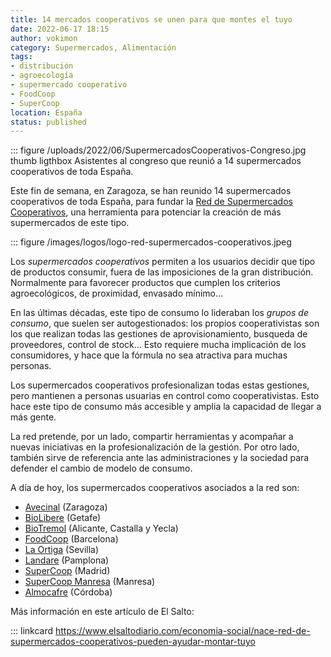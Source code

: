 ```yaml
---
title: 14 mercados cooperativos se unen para que montes el tuyo
date: 2022-06-17 18:15
author: vokimon
category: Supermercados, Alimentación
tags:
- distribución
- agroecología
- supermercado cooperativo
- FoodCoop
- SuperCoop
location: España
status: published
---
```


::: figure /uploads/2022/06/SupermercadosCooperativos-Congreso.jpg thumb ligthbox
	Asistentes al congreso que reunió a 14 supermercados
	cooperativos de toda España.

<!-- PELICAN_BEGIN_SUMMARY -->
Este fin de semana, en Zaragoza, se han reunido
14 supermercados cooperativos de toda España,
para fundar la 
[Red de Supermercados Cooperativos](https://supermercadoscooperativos.com),
una herramienta para potenciar la creación
de más supermercados de este tipo.
<!-- PELICAN_END_SUMMARY -->

::: figure /images/logos/logo-red-supermercados-cooperativos.jpeg

Los _supermercados cooperativos_ permiten a los usuarios
decidir que tipo de productos consumir, fuera
de las imposiciones de la gran distribución.
Normalmente para favorecer productos que cumplen los criterios agroecológicos, de proximidad, envasado mínimo...

En las últimas décadas, este tipo de consumo lo lideraban los _grupos de consumo_,
que suelen ser autogestionados:
los propios cooperativistas son los que
realizan todas las gestiones de aprovisionamiento,
busqueda de proveedores, control de stock...
Esto requiere mucha implicación de los consumidores,
y hace que la fórmula no sea atractiva para muchas personas.

Los supermercados cooperativos profesionalizan todas estas gestiones,
pero mantienen a personas usuarias en control como cooperativistas.
Esto hace este tipo de consumo más accesible y
amplia la capacidad de llegar a más gente.

La red pretende, por un lado, compartir herramientas
y acompañar a nuevas iniciativas en la profesionalización de la gestión.
Por otro lado, también sirve de referencia ante las administraciones
y la sociedad para defender el cambio de modelo de consumo.

A día de hoy, los supermercados
cooperativos asociados a la red son:

- [Avecinal](http://www.avecinal.org/) (Zaragoza)
- [BioLibere](http://www.biolibere.es/) (Getafe)
- [BioTremol](http://www.biotremol.com/) (Alicante, Castalla y Yecla)
- [FoodCoop](http://foodcoopbcn.cat/) (Barcelona)
- [La Ortiga](http://www.laortiga.com/) (Sevilla)
- [Landare](http://www.landare.org/) (Pamplona)
- [SuperCoop](http://supercoop.es/) (Madrid)
- [SuperCoop Manresa](http://supercoopmanresa.cat/) (Manresa)
- [Almocafre](http://almocafre.com/) (Córdoba)


Más información en este artículo de El Salto:

::: linkcard https://www.elsaltodiario.com/economia-social/nace-red-de-supermercados-cooperativos-pueden-ayudar-montar-tuyo


